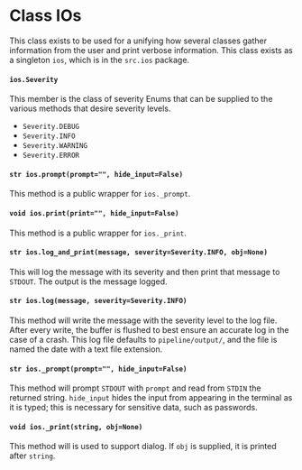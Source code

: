 # Class IOs

This class exists to be used for a unifying how several classes gather
information from the user and print verbose information. This class exists as a
singleton `ios`, which is in the `src.ios` package.

#### `ios.Severity`

This member is the class of severity Enums that can be supplied to the various
methods that desire severity levels.

- `Severity.DEBUG`
- `Severity.INFO`
- `Severity.WARNING`
- `Severity.ERROR`

#### `str ios.prompt(prompt="", hide_input=False)`

This method is a public wrapper for `ios._prompt`.

#### `void ios.print(print="", hide_input=False)`

This method is a public wrapper for `ios._print`.

#### `str ios.log_and_print(message, severity=Severity.INFO, obj=None)`

This will log the message with its severity and then print that message to
`STDOUT`. The output is the message logged.

#### `str ios.log(message, severity=Severity.INFO)`

This method will write the message with the severity level to the log file.
After every write, the buffer is flushed to best ensure an accurate log in the
case of a crash. This log file defaults to `pipeline/output/`, and the file is
named the date with a text file extension.

#### `str ios._prompt(prompt="", hide_input=False)`

This method will prompt `STDOUT` with `prompt` and read from `STDIN` the
returned string. `hide_input` hides the input from appearing in the terminal
as it is typed; this is necessary for sensitive data, such as passwords.

#### `void ios._print(string, obj=None)`

This method will is used to support dialog. If `obj` is supplied, it is printed
after `string`.
